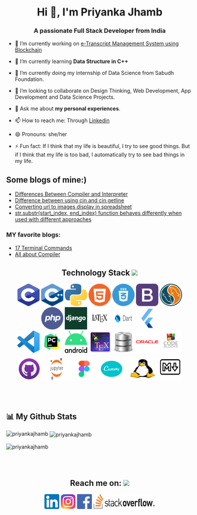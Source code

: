 <!-- [![Typing SVG](https://readme-typing-svg.herokuapp.com?color=006400&size=29&multiline=true&width=700&lines=Welcome+To+Priyanka+Jhamb's+GitHub+Profile)](https://git.io/typing-svg) -->

<h1 align="center">Hi 👋, I'm Priyanka Jhamb</h1>
<h3 align="center">A passionate Full Stack Developer from India</h3> 
<!-- 
<p align="left"> <img src="https://komarev.com/ghpvc/?username=priyankajhamb&label=Profile%20views&color=0e75b6&style=flat" alt="priyankajhamb" /> </p>

<p align="left"> <a href="https://github.com/ryo-ma/github-profile-trophy"><img src="https://github-profile-trophy.vercel.app/?username=priyankajhamb" alt="priyankajhamb" /></a> </p>

<p align="left"> <a href="https://twitter.com/" target="blank"><img src="https://img.shields.io/twitter/follow/?logo=twitter&style=for-the-badge" alt="" /></a> </p> -->

- 🔭 I’m currently working on [e-Transcript Management System using Blockchain](https://github.com/Amanjot726/E-Transcript_Management_System_using_Blockchain)

- 🌱 I’m currently learning **Data Structure in C++**

- 🔭 I’m currently doing my internship of Data Science from Sabudh Foundation.

- 👯 I’m looking to collaborate on Design Thinking, Web Development, App Development and Data Science Projects.

- 💬 Ask me about **my personal experiences**.

- 📫 How to reach me: Through [Linkedin](https://www.linkedin.com/in/priyanka-jhamb-81323b1a9)

- 😄 Pronouns: she/her
- ⚡ Fun fact: If I think that my life is beautiful, I try to see good things. But if I think that my life is too bad, I automatically try to see bad things in my life.

<!-- - 🤔 I’m looking to joining the NGO and satvic movement.
 - 🍂 My daily habit includes doing yoga, going for a walk, candle meditation, eye exercises, reading newspaper, my hobby and journaling. 
- 🌱 I’m currently learning Data Science.
- 🤝 I’m looking for help with **e-Transcript Management System using Blockchain**
- 👨‍💻 All of my projects are available at [https://github.com/PriyankaJhamb/PriyankaJhamb](https://github.com/PriyankaJhamb/PriyankaJhamb)
- 📝 I regularly write articles on [https://github.com/PriyankaJhamb/PriyankaJhamb](https://github.com/PriyankaJhamb/PriyankaJhamb)
- 📫 How to reach me **priyankajhamb73@gmail.com**
- 📄 Know about my experiences [https://www.linkedin.com/in/priyankajhamb73/](https://www.linkedin.com/in/priyankajhamb73/) -->

## Some blogs of mine:)
- [Differences Between Compiler and Interpreter](https://priyankajhamb.github.io/PriyankaJhamb/CompilerVSInterpreter.html)
- [Difference between using cin and cin.getline](https://priyankajhamb.github.io/PriyankaJhamb/cin%20and%20cin.getline.html)
- [ Converting url to images display in spreadsheet ](https://priyankajhamb.github.io/PriyankaJhamb/Converting%20_image_url_to_image_in_spreadsheet.html)
- [str.substr(start_index, end_index) function behaves differently when used with different approaches](https://priyankajhamb.github.io/PriyankaJhamb/str.substr()function.html)

### MY favorite blogs:
- [17 Terminal Commands ](https://www.techrepublic.com/article/16-terminal-commands-every-user-should-know/)
- [All about Compiler](https://www.guru99.com/compiler-design-tutorial.html#:~:text=Application%20of%20Compilers,-Compiler%20design%20helps&text=Support%20optimization%20for%20Computer%20Architecture,with%20other%20Software%20Productivity%20Tools.)

<div align="center">
<h2 align="center">Technology Stack <img src="https://github.com/ritik307/ritik307/blob/main/images/laptop.gif" width="50"></h2>  
<img src="https://github.com/PriyankaJhamb/PriyankaJhamb/blob/main/images/c.png?raw=true" height="60" width="60">
<img src="https://github.com/PriyankaJhamb/PriyankaJhamb/blob/main/images/c++.png?raw=true" height="60" width="60">
<img src="https://github.com/PriyankaJhamb/PriyankaJhamb/blob/main/images/python.png?raw=true" height="60" width="60">
<img src="https://github.com/PriyankaJhamb/PriyankaJhamb/blob/main/images/html.png?raw=true" height="60" width="60">
<img src="https://github.com/PriyankaJhamb/PriyankaJhamb/blob/main/images/css.png?raw=true" height="60" width="60">
<img src="https://github.com/PriyankaJhamb/PriyankaJhamb/blob/main/images/bootstrap.png?raw=true" height="60" width="60">
<img src="https://github.com/PriyankaJhamb/PriyankaJhamb/blob/main/images/sql.png?raw=true" height="60" width="60">
<img src="https://github.com/PriyankaJhamb/PriyankaJhamb/blob/main/images/php.png?raw=true" height="60" width="60">
<img src="https://github.com/PriyankaJhamb/PriyankaJhamb/blob/main/images/django.jpg?raw=true" height="60" width="60">
<img src="https://github.com/PriyankaJhamb/PriyankaJhamb/blob/main/images/latex.png?raw=true" height="60" width="60">
<img src="https://github.com/PriyankaJhamb/PriyankaJhamb/blob/main/images/dart.png?raw=true" height="60" width="60">
<img src="https://github.com/PriyankaJhamb/PriyankaJhamb/blob/main/images/flutter.jpg?raw=true" height="60" width="60">
<br>
<img src="https://github.com/PriyankaJhamb/PriyankaJhamb/blob/main/images/vs.png?raw=true" height="60" width="60"> 
<img src="https://github.com/PriyankaJhamb/PriyankaJhamb/blob/main/images/pycharm.jpeg?raw=true" height="60" width="60">
<img src="https://github.com/PriyankaJhamb/PriyankaJhamb/blob/main/images/android.png?raw=true" height="60" width="60">
<img src="https://github.com/PriyankaJhamb/PriyankaJhamb/blob/main/images/tex.png?raw=true" height="60" width="60">
<img src="https://github.com/PriyankaJhamb/PriyankaJhamb/blob/main/images/sqlite.png?raw=true" height="60" width="60">
<img src="https://github.com/PriyankaJhamb/PriyankaJhamb/blob/main/images/oracle.png?raw=true" height="60" width="60">
<img src="https://github.com/PriyankaJhamb/PriyankaJhamb/blob/main/images/codeblocks.png?raw=true" height="60" width="60">
<img src="https://github.com/PriyankaJhamb/PriyankaJhamb/blob/main/images/githubdesktop.png?raw=true" height="60" width="60">
<img src="https://github.com/PriyankaJhamb/PriyankaJhamb/blob/main/images/jupyter.png?raw=true" height="60" width="80">
 <img src="https://github.com/PriyankaJhamb/PriyankaJhamb/blob/main/images/figma.png?raw=true" height="60" width="60">
 <img src="https://github.com/PriyankaJhamb/PriyankaJhamb/blob/main/images/canva.png?raw=true" height="60" width="80">
 <img src="https://github.com/PriyankaJhamb/PriyankaJhamb/blob/main/images/linux.jpeg?raw=true" height="60" width="80">
   <img src="https://github.com/PriyankaJhamb/PriyankaJhamb/blob/main/images/markdown.png?raw=true" height=70" width="60">
</div>
<br/>
<br/>
<br/>


## 📊 My Github Stats



<p><img align="left" src="https://github-readme-stats.vercel.app/api/top-langs?username=priyankajhamb&show_icons=true&locale=en&layout=compact" alt="priyankajhamb" /></p>

<p>&nbsp;<img align="center" src="https://github-readme-stats.vercel.app/api?username=priyankajhamb&show_icons=true&locale=en" alt="priyankajhamb" /></p>

<p><img align="center" src="https://github-readme-streak-stats.herokuapp.com/?user=priyankajhamb&" alt="priyankajhamb" /></p>

     
                                                                                                                                                                                                                                           
 <br>
                                                                                                                      
<!-- 
<p>
<a><img alt="Priyanka's Activity Graph" src="https://activity-graph.herokuapp.com/graph?username=priyankajhamb&bg_color=FFFFFF&color=D73A7B&line=000000&point=808080&hide_border=true" /></a>
</p>
<a><img src="https://img.shields.io/github/followers/priyankajhamb?label=Followers&style=social" alt="GitHub Followers Badge"></a>  
<br/>
<img src="https://komarev.com/ghpvc/?username=priyankajhamb&label=Visitors+Count&color=1DA1F2"  alt="astrogeek77" height="25" width="150" />
</div> -->




 <br/>
 
<h2 align="center" > Reach me on:          <img src="https://media0.giphy.com/media/jqNPzdTTxQfOgOqpO4/source.gif" width="50"></h2>
<div align="center">
 <a href="https://www.linkedin.com/in/priyanka-jhamb-81323b1a9"> <img src="https://github.com/PriyankaJhamb/PriyankaJhamb/blob/main/images/linkedin.png?raw=true" height="40" width="40"></a>
<a href="https://www.instagram.com/beautiful_life_journey/"><img src="https://github.com/PriyankaJhamb/PriyankaJhamb/blob/main/images/instagram.png?raw=true" height="40" width="40"></a>
<a href="https://www.facebook.com/priyanka.jhamb.16/"><img src="https://github.com/PriyankaJhamb/PriyankaJhamb/blob/main/images/facebook.png?raw=true" height="40" width="40"></a>
<a href="https://stackoverflow.com/users/15264654/priyanka"><img src="https://github.com/PriyankaJhamb/PriyankaJhamb/blob/main/images/stackoverflow.png?raw=true" height="40" width="160"></a>"




<!-- 
<h3 align="left">Connect with me:</h3>
<p align="left">
<a href="https://linkedin.com/in/https://www.linkedin.com/in/priyanka-jhamb-81323b1a9" target="blank"><img align="center" src="https://raw.githubusercontent.com/rahuldkjain/github-profile-readme-generator/master/src/images/icons/Social/linked-in-alt.svg" alt="https://www.linkedin.com/in/priyanka-jhamb-81323b1a9" height="30" width="40" /></a>
<a href="https://stackoverflow.com/users/https://stackoverflow.com/users/15264654/priyanka" target="blank"><img align="center" src="https://raw.githubusercontent.com/rahuldkjain/github-profile-readme-generator/master/src/images/icons/Social/stack-overflow.svg" alt="https://stackoverflow.com/users/15264654/priyanka" height="30" width="40" /></a>
<a href="https://fb.com/https://www.facebook.com/priyanka.jhamb.16/" target="blank"><img align="center" src="https://raw.githubusercontent.com/rahuldkjain/github-profile-readme-generator/master/src/images/icons/Social/facebook.svg" alt="https://www.facebook.com/priyanka.jhamb.16/" height="30" width="40" /></a>
<a href="https://instagram.com/https://www.instagram.com/beautiful_life_journey/" target="blank"><img align="center" src="https://raw.githubusercontent.com/rahuldkjain/github-profile-readme-generator/master/src/images/icons/Social/instagram.svg" alt="https://www.instagram.com/beautiful_life_journey/" height="30" width="40" /></a>
<a href="https://medium.com/@priyankajhamb73" target="blank"><img align="center" src="https://raw.githubusercontent.com/rahuldkjain/github-profile-readme-generator/master/src/images/icons/Social/medium.svg" alt="@priyankajhamb73" height="30" width="40" /></a>
<a href="https://www.youtube.com/c/https://www.youtube.com/channel/uckgi806_efl5foump4fi59a" target="blank"><img align="center" src="https://raw.githubusercontent.com/rahuldkjain/github-profile-readme-generator/master/src/images/icons/Social/youtube.svg" alt="https://www.youtube.com/channel/uckgi806_efl5foump4fi59a" height="30" width="40" /></a>
<a href="https://www.hackerearth.com/https://www.hackerearth.com/@priyankajhamb" target="blank"><img align="center" src="https://raw.githubusercontent.com/rahuldkjain/github-profile-readme-generator/master/src/images/icons/Social/hackerearth.svg" alt="https://www.hackerearth.com/@priyankajhamb" height="30" width="40" /></a>
</p>
 -->
<!-- <h3 align="left">Languages and Tools:</h3>
<p align="left"> <a href="https://developer.android.com" target="_blank" rel="noreferrer"> <img src="https://raw.githubusercontent.com/devicons/devicon/master/icons/android/android-original-wordmark.svg" alt="android" width="40" height="40"/> </a> <a href="https://getbootstrap.com" target="_blank" rel="noreferrer"> <img src="https://raw.githubusercontent.com/devicons/devicon/master/icons/bootstrap/bootstrap-plain-wordmark.svg" alt="bootstrap" width="40" height="40"/> </a> <a href="https://www.cprogramming.com/" target="_blank" rel="noreferrer"> <img src="https://raw.githubusercontent.com/devicons/devicon/master/icons/c/c-original.svg" alt="c" width="40" height="40"/> </a> <a href="https://www.w3schools.com/cpp/" target="_blank" rel="noreferrer"> <img src="https://raw.githubusercontent.com/devicons/devicon/master/icons/cplusplus/cplusplus-original.svg" alt="cplusplus" width="40" height="40"/> </a> <a href="https://www.w3schools.com/css/" target="_blank" rel="noreferrer"> <img src="https://raw.githubusercontent.com/devicons/devicon/master/icons/css3/css3-original-wordmark.svg" alt="css3" width="40" height="40"/> </a> <a href="https://firebase.google.com/" target="_blank" rel="noreferrer"> <img src="https://www.vectorlogo.zone/logos/firebase/firebase-icon.svg" alt="firebase" width="40" height="40"/> </a> <a href="https://flutter.dev" target="_blank" rel="noreferrer"> <img src="https://www.vectorlogo.zone/logos/flutterio/flutterio-icon.svg" alt="flutter" width="40" height="40"/> </a> <a href="https://git-scm.com/" target="_blank" rel="noreferrer"> <img src="https://www.vectorlogo.zone/logos/git-scm/git-scm-icon.svg" alt="git" width="40" height="40"/> </a> <a href="https://www.w3.org/html/" target="_blank" rel="noreferrer"> <img src="https://raw.githubusercontent.com/devicons/devicon/master/icons/html5/html5-original-wordmark.svg" alt="html5" width="40" height="40"/> </a> <a href="https://developer.mozilla.org/en-US/docs/Web/JavaScript" target="_blank" rel="noreferrer"> <img src="https://raw.githubusercontent.com/devicons/devicon/master/icons/javascript/javascript-original.svg" alt="javascript" width="40" height="40"/> </a> <a href="https://www.linux.org/" target="_blank" rel="noreferrer"> <img src="https://raw.githubusercontent.com/devicons/devicon/master/icons/linux/linux-original.svg" alt="linux" width="40" height="40"/> </a> <a href="https://www.microsoft.com/en-us/sql-server" target="_blank" rel="noreferrer"> <img src="https://www.svgrepo.com/show/303229/microsoft-sql-server-logo.svg" alt="mssql" width="40" height="40"/> </a> <a href="https://www.mysql.com/" target="_blank" rel="noreferrer"> <img src="https://raw.githubusercontent.com/devicons/devicon/master/icons/mysql/mysql-original-wordmark.svg" alt="mysql" width="40" height="40"/> </a> <a href="https://opencv.org/" target="_blank" rel="noreferrer"> <img src="https://www.vectorlogo.zone/logos/opencv/opencv-icon.svg" alt="opencv" width="40" height="40"/> </a> <a href="https://pandas.pydata.org/" target="_blank" rel="noreferrer"> <img src="https://raw.githubusercontent.com/devicons/devicon/2ae2a900d2f041da66e950e4d48052658d850630/icons/pandas/pandas-original.svg" alt="pandas" width="40" height="40"/> </a> <a href="https://www.photoshop.com/en" target="_blank" rel="noreferrer"> <img src="https://raw.githubusercontent.com/devicons/devicon/master/icons/photoshop/photoshop-line.svg" alt="photoshop" width="40" height="40"/> </a> <a href="https://www.php.net" target="_blank" rel="noreferrer"> <img src="https://raw.githubusercontent.com/devicons/devicon/master/icons/php/php-original.svg" alt="php" width="40" height="40"/> </a> <a href="https://seaborn.pydata.org/" target="_blank" rel="noreferrer"> <img src="https://seaborn.pydata.org/_images/logo-mark-lightbg.svg" alt="seaborn" width="40" height="40"/> </a> <a href="https://www.sqlite.org/" target="_blank" rel="noreferrer"> <img src="https://www.vectorlogo.zone/logos/sqlite/sqlite-icon.svg" alt="sqlite" width="40" height="40"/> </a> </p>
 -->
